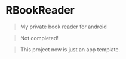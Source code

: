 # RBookReader
> My private book reader for android

> Not completed!

> This project now is just an app template.